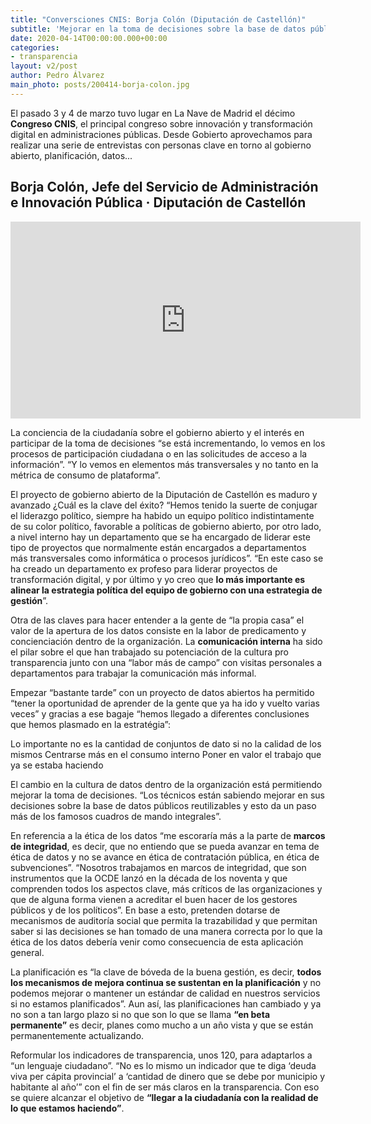 ```yaml
---
title: "Conversciones CNIS: Borja Colón (Diputación de Castellón)"
subtitle: 'Mejorar en la toma de decisiones sobre la base de datos públicos reutilizables'
date: 2020-04-14T00:00:00.000+00:00
categories:
- transparencia
layout: v2/post
author: Pedro Álvarez
main_photo: posts/200414-borja-colon.jpg
---
```


El pasado 3 y 4 de marzo tuvo lugar en La Nave de Madrid el décimo **Congreso CNIS**, el principal congreso sobre innovación y transformación digital en administraciones públicas. Desde Gobierto aprovechamos para realizar una serie de entrevistas con personas clave en torno al gobierno abierto, planificación, datos...

## Borja Colón, Jefe del Servicio de Administración e Innovación Pública · Diputación de Castellón

<div class="video_wrapper bigger">
<iframe width="560" height="315" src="https://www.youtube.com/embed/gTooRoSfKCM" frameborder="0" allow="accelerometer; autoplay; encrypted-media; gyroscope; picture-in-picture" allowfullscreen></iframe>
</div>

La conciencia de la ciudadanía sobre el gobierno abierto y el interés en participar de la toma de decisiones “se está incrementando, lo vemos en los procesos de participación ciudadana o en las solicitudes de acceso a la información”. “Y lo vemos en elementos más transversales y no tanto en la métrica de consumo de plataforma”.

El proyecto de gobierno abierto de la Diputación de Castellón es maduro y avanzado ¿Cuál es la clave del éxito? “Hemos tenido la suerte de conjugar el liderazgo político, siempre ha habido un equipo político indistintamente de su color político, favorable a políticas de gobierno abierto, por otro lado, a nivel interno hay un departamento que se ha encargado de liderar este tipo de proyectos que normalmente están encargados a departamentos más transversales como informática o procesos jurídicos”. “En este caso se ha creado un departamento ex profeso para liderar proyectos de transformación digital, y por último y yo creo que **lo más importante es alinear la estrategia política del equipo de gobierno con una estrategia de gestión**”.

Otra de las claves para hacer entender a la gente de “la propia casa” el valor de la apertura de los datos consiste en la labor de predicamento y concienciación dentro de la organización. La **comunicación interna** ha sido el pilar sobre el que han trabajado su potenciación de la cultura pro transparencia junto con una “labor más de campo” con visitas personales a departamentos para trabajar la comunicación más informal. 

Empezar “bastante tarde” con un proyecto de datos abiertos ha permitido “tener la oportunidad de aprender de la gente que ya ha ido y vuelto varias veces” y gracias a ese bagaje “hemos llegado a diferentes conclusiones que hemos plasmado en la estratégia”:

Lo importante no es la cantidad de conjuntos de dato si no la calidad de los mismos
Centrarse más en el consumo interno
Poner en valor el trabajo que ya se estaba haciendo

El cambio en la cultura de datos dentro de la organización está permitiendo mejorar la toma de decisiones. “Los técnicos están sabiendo mejorar en sus decisiones sobre la base de datos públicos reutilizables y esto da un paso más de los famosos cuadros de mando integrales”.

En referencia a la ética de los datos “me escoraría más a la parte de **marcos de integridad**, es decir, que no entiendo que se pueda avanzar en tema de ética de datos y no se avance en ética de contratación pública, en ética de subvenciones”. “Nosotros trabajamos en marcos de integridad, que son instrumentos que la OCDE lanzó en la década de los noventa y que comprenden todos los aspectos clave, más críticos de las organizaciones y que de alguna forma vienen a acreditar el buen hacer de los gestores públicos y de los políticos”.  En base a esto, pretenden dotarse de mecanismos de auditoría social que permita la trazabilidad y que permitan saber si las decisiones se han tomado de una manera correcta por lo que la ética de los datos debería venir como consecuencia de esta aplicación general.

La planificación es “la clave de bóveda de la buena gestión, es decir, **todos los mecanismos de mejora continua se sustentan en la planificación** y no podemos mejorar o mantener un estándar de calidad en nuestros servicios si no estamos planificados”. Aun así, las planificaciones han cambiado y ya no son a tan largo plazo si no que son lo que se llama **“en beta permanente”** es decir, planes como mucho a un año vista y que se están permanentemente actualizando. 

Reformular los indicadores de transparencia, unos 120, para adaptarlos a “un lenguaje ciudadano”. “No es lo mismo un indicador que te diga ‘deuda viva per cápita provincial’ a ‘cantidad de dinero que se debe por municipio y habitante al año’” con el fin de ser más claros en la transparencia. Con eso se quiere alcanzar el objetivo de **“llegar a la ciudadanía con la realidad de lo que estamos haciendo”**. 
